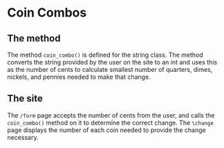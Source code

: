 # Coin Combos

## The method

The method `coin_combo()` is defined for the string class. The method converts the string provided by the user on the site to an int and uses this as the number of cents to calculate smallest number of quarters, dimes, nickels, and pennies needed to make that change.

## The site

The `/form` page accepts the number of cents from the user, and calls the `coin_combo()` method on it to determine the correct change. The `\change` page displays the number of each coin needed to provide the change necessary.